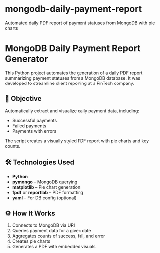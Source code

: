 # mongodb-daily-payment-report
Automated daily PDF report of payment statuses from MongoDB with pie charts

#  MongoDB Daily Payment Report Generator

This Python project automates the generation of a daily PDF report summarizing payment statuses from a MongoDB database. It was developed to streamline client reporting at a FinTech company.

## 📌 Objective

Automatically extract and visualize daily payment data, including:
-  Successful payments
-  Failed payments
-  Payments with errors

The script creates a visually styled PDF report with pie charts and key counts.

## 🛠 Technologies Used

- **Python**
- **pymongo** – MongoDB querying
- **matplotlib** – Pie chart generation
- **fpdf** or **reportlab** – PDF formatting
- **yaml** – For DB config (optional)

## ⚙️ How It Works

1. Connects to MongoDB via URI
2. Queries payment data for a given date
3. Aggregates counts of success, fail, and error
4. Creates pie charts
5. Generates a PDF with embedded visuals


